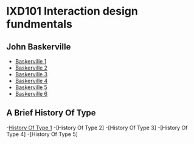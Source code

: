 IXD101 Interaction design fundmentals 
=====================================

John Baskerville
----------------

- [Baskerville 1](https://deirbhilekennedy.github.io/john_baskerville/baskerville1.html)
- [Baskerville 2](https://deirbhilekennedy.github.io/john_baskerville/baskerville.2.html)
- [Baskerville 3](https://deirbhilekennedy.github.io/john_baskerville/baskerville.3.html)
- [Baskerville 4](https://deirbhilekennedy.github.io/john_baskerville/baskerville.4.html)
- [Baskerville 5](https://deirbhilekennedy.github.io/john_baskerville/baskerville.5.html)
- [Baskerville 6](https://deirbhilekennedy.github.io/john_baskerville/baskerville.6.html)


A Brief History Of Type 
-----------------------

-[History Of Type 1](https://github.com/DeirbhileKennedy/john_baskerville/blob/gh-pages/History%20of%20Type.1.html)
-[History Of Type 2]
-[History Of Type 3]
-[History Of Type 4]
-[History Of Type 5]